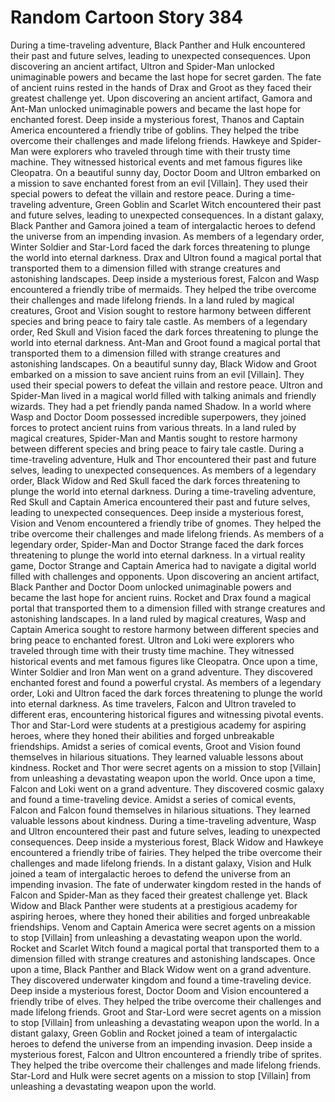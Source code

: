 # Random Cartoon Story 384

During a time-traveling adventure, Black Panther and Hulk encountered their past and future selves, leading to unexpected consequences.
Upon discovering an ancient artifact, Ultron and Spider-Man unlocked unimaginable powers and became the last hope for secret garden.
The fate of ancient ruins rested in the hands of Drax and Groot as they faced their greatest challenge yet.
Upon discovering an ancient artifact, Gamora and Ant-Man unlocked unimaginable powers and became the last hope for enchanted forest.
Deep inside a mysterious forest, Thanos and Captain America encountered a friendly tribe of goblins. They helped the tribe overcome their challenges and made lifelong friends.
Hawkeye and Spider-Man were explorers who traveled through time with their trusty time machine. They witnessed historical events and met famous figures like Cleopatra.
On a beautiful sunny day, Doctor Doom and Ultron embarked on a mission to save enchanted forest from an evil [Villain]. They used their special powers to defeat the villain and restore peace.
During a time-traveling adventure, Green Goblin and Scarlet Witch encountered their past and future selves, leading to unexpected consequences.
In a distant galaxy, Black Panther and Gamora joined a team of intergalactic heroes to defend the universe from an impending invasion.
As members of a legendary order, Winter Soldier and Star-Lord faced the dark forces threatening to plunge the world into eternal darkness.
Drax and Ultron found a magical portal that transported them to a dimension filled with strange creatures and astonishing landscapes.
Deep inside a mysterious forest, Falcon and Wasp encountered a friendly tribe of mermaids. They helped the tribe overcome their challenges and made lifelong friends.
In a land ruled by magical creatures, Groot and Vision sought to restore harmony between different species and bring peace to fairy tale castle.
As members of a legendary order, Red Skull and Vision faced the dark forces threatening to plunge the world into eternal darkness.
Ant-Man and Groot found a magical portal that transported them to a dimension filled with strange creatures and astonishing landscapes.
On a beautiful sunny day, Black Widow and Groot embarked on a mission to save ancient ruins from an evil [Villain]. They used their special powers to defeat the villain and restore peace.
Ultron and Spider-Man lived in a magical world filled with talking animals and friendly wizards. They had a pet friendly panda named Shadow.
In a world where Wasp and Doctor Doom possessed incredible superpowers, they joined forces to protect ancient ruins from various threats.
In a land ruled by magical creatures, Spider-Man and Mantis sought to restore harmony between different species and bring peace to fairy tale castle.
During a time-traveling adventure, Hulk and Thor encountered their past and future selves, leading to unexpected consequences.
As members of a legendary order, Black Widow and Red Skull faced the dark forces threatening to plunge the world into eternal darkness.
During a time-traveling adventure, Red Skull and Captain America encountered their past and future selves, leading to unexpected consequences.
Deep inside a mysterious forest, Vision and Venom encountered a friendly tribe of gnomes. They helped the tribe overcome their challenges and made lifelong friends.
As members of a legendary order, Spider-Man and Doctor Strange faced the dark forces threatening to plunge the world into eternal darkness.
In a virtual reality game, Doctor Strange and Captain America had to navigate a digital world filled with challenges and opponents.
Upon discovering an ancient artifact, Black Panther and Doctor Doom unlocked unimaginable powers and became the last hope for ancient ruins.
Rocket and Drax found a magical portal that transported them to a dimension filled with strange creatures and astonishing landscapes.
In a land ruled by magical creatures, Wasp and Captain America sought to restore harmony between different species and bring peace to enchanted forest.
Ultron and Loki were explorers who traveled through time with their trusty time machine. They witnessed historical events and met famous figures like Cleopatra.
Once upon a time, Winter Soldier and Iron Man went on a grand adventure. They discovered enchanted forest and found a powerful crystal.
As members of a legendary order, Loki and Ultron faced the dark forces threatening to plunge the world into eternal darkness.
As time travelers, Falcon and Ultron traveled to different eras, encountering historical figures and witnessing pivotal events.
Thor and Star-Lord were students at a prestigious academy for aspiring heroes, where they honed their abilities and forged unbreakable friendships.
Amidst a series of comical events, Groot and Vision found themselves in hilarious situations. They learned valuable lessons about kindness.
Rocket and Thor were secret agents on a mission to stop [Villain] from unleashing a devastating weapon upon the world.
Once upon a time, Falcon and Loki went on a grand adventure. They discovered cosmic galaxy and found a time-traveling device.
Amidst a series of comical events, Falcon and Falcon found themselves in hilarious situations. They learned valuable lessons about kindness.
During a time-traveling adventure, Wasp and Ultron encountered their past and future selves, leading to unexpected consequences.
Deep inside a mysterious forest, Black Widow and Hawkeye encountered a friendly tribe of fairies. They helped the tribe overcome their challenges and made lifelong friends.
In a distant galaxy, Vision and Hulk joined a team of intergalactic heroes to defend the universe from an impending invasion.
The fate of underwater kingdom rested in the hands of Falcon and Spider-Man as they faced their greatest challenge yet.
Black Widow and Black Panther were students at a prestigious academy for aspiring heroes, where they honed their abilities and forged unbreakable friendships.
Venom and Captain America were secret agents on a mission to stop [Villain] from unleashing a devastating weapon upon the world.
Rocket and Scarlet Witch found a magical portal that transported them to a dimension filled with strange creatures and astonishing landscapes.
Once upon a time, Black Panther and Black Widow went on a grand adventure. They discovered underwater kingdom and found a time-traveling device.
Deep inside a mysterious forest, Doctor Doom and Vision encountered a friendly tribe of elves. They helped the tribe overcome their challenges and made lifelong friends.
Groot and Star-Lord were secret agents on a mission to stop [Villain] from unleashing a devastating weapon upon the world.
In a distant galaxy, Green Goblin and Rocket joined a team of intergalactic heroes to defend the universe from an impending invasion.
Deep inside a mysterious forest, Falcon and Ultron encountered a friendly tribe of sprites. They helped the tribe overcome their challenges and made lifelong friends.
Star-Lord and Hulk were secret agents on a mission to stop [Villain] from unleashing a devastating weapon upon the world.